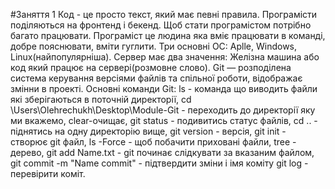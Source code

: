 #Заняття 1
Код - це просто текст, який має певні правила.
Програмісти поділяються на фронтенд і бекенд.
Щоб стати програмістом потрібно багато працювати.
Програміст це людина яка вміє працювати в команді, добре пояснювати, вміти гуглити.
Три основні ОС: Aplle, Windows, Linux(найпопулярніша).
Сервер має два значення: Желізна машина або код який працює на сервері(розмовне слово).
Git — розподілена система керування версіями файлів та спільної роботи, відображає змінни в проекті.
Основні команди Git:
  ls - команда що виводить файли які зберігаються в поточній директорії, 
  cd \Users\Olehrechukh\Desktop\Module-Git - переходить до директорії яку ми вкажемо, 
  clear-очищає,
  git status - подивитись статус файлів,
  cd .. - піднятись на одну директорію вище, 
  git version - версія, 
  git init - створює git файл, 
  ls -Force - щоб побачити приховані файли, 
  tree - дерево,
  git add Name.txt - git починає слідкувати за вказаним файлом,
  git commit -m "Name commit" - підтвердити зміни і імя коміту
  git log - перевірити коміт.

